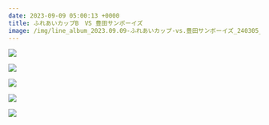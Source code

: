 ```yaml
---
date: 2023-09-09 05:00:13 +0000
title: ふれあいカップB　VS 豊田サンボーイズ
image: /img/line_album_2023.09.09-ふれあいカップ-vs.豊田サンボーイズ_240305_1.jpg
---
```

![](/img/line_album_2023.09.09-ふれあいカップ-vs.豊田サンボーイズ_240305_2.jpg)

![](/img/line_album_2023.09.09-ふれあいカップ-vs.豊田サンボーイズ_240305_3.jpg)

![](/img/line_album_2023.09.09-ふれあいカップ-vs.豊田サンボーイズ_240305_4.jpg)

![](/img/line_album_2023.09.09-ふれあいカップ-vs.豊田サンボーイズ_240305_5.jpg)

![](/img/line_album_2023.09.09-ふれあいカップ-vs.豊田サンボーイズ_240305_6.jpg)
